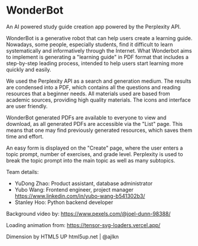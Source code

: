 # WonderBot

An AI powered study guide creation app powered by the Perplexity API. 

WonderBot is a generative robot that can help users create a learning guide.
Nowadays, some people, especially students, find it difficult to learn systematically 
and informatively through the Internet. What Wonderbot aims to implement is 
generating a "learning guide" in PDF format that includes a step-by-step leading 
process, intended to help users start learning more quickly and easily.

We used the Perplexity API as a search and generation medium. The results are condensed
into a PDF, which contains all the questions and reading resources that a beginner needs.
All materials used are based from academic sources, providing high quality materials.
The icons and interface are user friendly.

WonderBot generated PDFs are available to everyone to view and download, as all generated PDFs
are accessible via the "List" page. This means that one may find previously generated resources,
which saves them time and effort. 

An easy form is displayed on the "Create" page, where the user enters a topic prompt, number of exercises,
and grade level. Perplexity is used to break the topic prompt into the main topic as well as many subtopics.

Team details:

- YuDong Zhao: Product assistant, database administrator 
- Yubo Wang: Frontend engineer, project manager https://www.linkedin.com/in/yubo-wang-b541302b3/ 
- Stanley Hoo: Python backend developer


Background video by: https://www.pexels.com/@joel-dunn-98388/

Loading animation from: https://tensor-svg-loaders.vercel.app/

Dimension by HTML5 UP
html5up.net | @ajlkn
